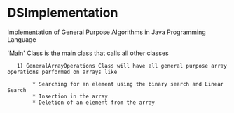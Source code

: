 DSImplementation
===============

Implementation of General Purpose Algorithms in Java Programming Language

'Main' Class is the main class that calls all other classes 

       1) GeneralArrayOperations Class will have all general purpose array operations performed on arrays like 
            
            * Searching for an element using the binary search and Linear Search
            * Insertion in the array
            * Deletion of an element from the array
            
       
       
       